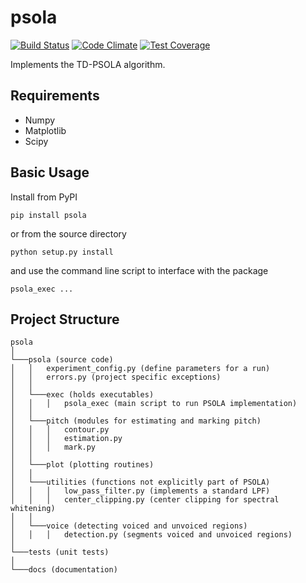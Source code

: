 psola
=====

<!--[![Inline docs](http://inch-ci.org/github/{ORG-or-USERNAME}/{REPO-NAME}.svg?branch=master)](http://inch-ci.org/github/{ORG-or-USERNAME}/{REPO-NAME})-->
[![Build Status](https://travis-ci.org/jcreinhold/psola.png?branch=master)](https://travis-ci.org/jcreinhold/psola)
[![Code Climate](https://codeclimate.com/github/jcreinhold/psola/badges/gpa.svg)](https://codeclimate.com/github/jcreinhold/psola)
[![Test Coverage](https://codeclimate.com/github/jcreinhold/psola/badges/coverage.svg)](https://codeclimate.com/github/jcreinhold/psola/coverage)

Implements the TD-PSOLA algorithm.


Requirements
------------
- Numpy
- Matplotlib
- Scipy


Basic Usage
-----------

Install from PyPI

    pip install psola

or from the source directory

    python setup.py install

and use the command line script to interface with the package

    psola_exec ...
    
Project Structure
-----------------
```
psola
│
└───psola (source code)
│   │   experiment_config.py (define parameters for a run)
│   │   errors.py (project specific exceptions)
│   │   
│   └───exec (holds executables)
│   │   │   psola_exec (main script to run PSOLA implementation)
│   │   
│   └───pitch (modules for estimating and marking pitch)
│   │   │   contour.py
│   │   │   estimation.py 
│   │   │   mark.py
│   │
│   └───plot (plotting routines)
│   │
│   └───utilities (functions not explicitly part of PSOLA)
│   │   │   low_pass_filter.py (implements a standard LPF)
│   │   │   center_clipping.py (center clipping for spectral whitening)
│   │
│   └───voice (detecting voiced and unvoiced regions)
│   │   │   detection.py (segments voiced and unvoiced regions)
│
└───tests (unit tests)
│   
└───docs (documentation)
```
